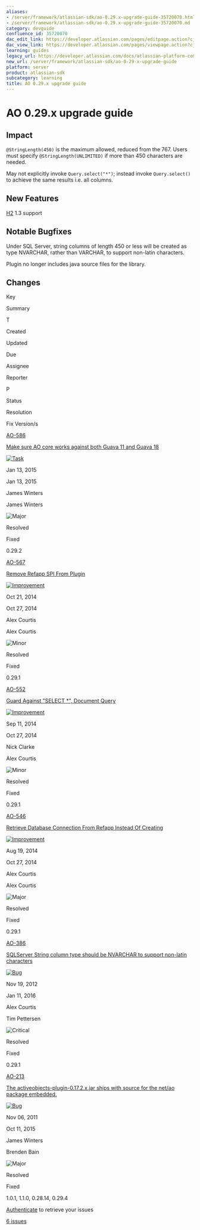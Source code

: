 ```yaml
---
aliases:
- /server/framework/atlassian-sdk/ao-0.29.x-upgrade-guide-35720070.html
- /server/framework/atlassian-sdk/ao-0.29.x-upgrade-guide-35720070.md
category: devguide
confluence_id: 35720070
dac_edit_link: https://developer.atlassian.com/pages/editpage.action?cjm=wozere&pageId=35720070
dac_view_link: https://developer.atlassian.com/pages/viewpage.action?cjm=wozere&pageId=35720070
learning: guides
legacy_url: https://developer.atlassian.com/docs/atlassian-platform-common-components/active-objects/ao-0-18-x-upgrade-guide/ao-0-29-x-upgrade-guide
new_url: /server/framework/atlassian-sdk/ao-0-29-x-upgrade-guide
platform: server
product: atlassian-sdk
subcategory: learning
title: AO 0.29.x upgrade guide
---
```

# AO 0.29.x upgrade guide

## Impact

`@StringLength(450)` is the maximum allowed, reduced from the 767. Users must specify `@StringLength(UNLIMITED)` if more than 450 characters are needed.

May not explicitly invoke `Query.select("*")`; instead invoke `Query.select()` to achieve the same results i.e. all columns.

## New Features

<a href="http://h2database.com/" class="external-link">H2</a> 1.3 support

## Notable Bugfixes

Under SQL Server, string columns of length 450 or less will be created as type NVARCHAR, rather than VARCHAR, to support non-latin characters.

Plugin no longer includes java source files for the library.

## Changes

Key

Summary

T

Created

Updated

Due

Assignee

Reporter

P

Status

Resolution

Fix Version/s

[AO-586](https://ecosystem.atlassian.net/browse/AO-586?src=confmacro)

[Make sure AO core works against both Guava 11 and Guava 18](https://ecosystem.atlassian.net/browse/AO-586?src=confmacro)

[<img src="https://ecosystem.atlassian.net/secure/viewavatar?size=xsmall&amp;avatarId=15318&amp;avatarType=issuetype" alt="Task" class="icon" />](https://ecosystem.atlassian.net/browse/AO-586?src=confmacro)

Jan 13, 2015

Jan 13, 2015

James Winters

James Winters

<img src="https://ecosystem.atlassian.net/images/icons/priorities/major.svg" alt="Major" class="icon" />

Resolved

Fixed

0.29.2

[AO-567](https://ecosystem.atlassian.net/browse/AO-567?src=confmacro)

[Remove Refapp SPI From Plugin](https://ecosystem.atlassian.net/browse/AO-567?src=confmacro)

[<img src="https://ecosystem.atlassian.net/secure/viewavatar?size=xsmall&amp;avatarId=15310&amp;avatarType=issuetype" alt="Improvement" class="icon" />](https://ecosystem.atlassian.net/browse/AO-567?src=confmacro)

Oct 21, 2014

Oct 27, 2014

Alex Courtis

Alex Courtis

<img src="https://ecosystem.atlassian.net/images/icons/priorities/minor.svg" alt="Minor" class="icon" />

Resolved

Fixed

0.29.1

[AO-552](https://ecosystem.atlassian.net/browse/AO-552?src=confmacro)

[Guard Against "SELECT \*", Document Query](https://ecosystem.atlassian.net/browse/AO-552?src=confmacro)

[<img src="https://ecosystem.atlassian.net/secure/viewavatar?size=xsmall&amp;avatarId=15310&amp;avatarType=issuetype" alt="Improvement" class="icon" />](https://ecosystem.atlassian.net/browse/AO-552?src=confmacro)

Sep 11, 2014

Oct 27, 2014

Nick Clarke

Alex Courtis

<img src="https://ecosystem.atlassian.net/images/icons/priorities/minor.svg" alt="Minor" class="icon" />

Resolved

Fixed

0.29.1

[AO-546](https://ecosystem.atlassian.net/browse/AO-546?src=confmacro)

[Retrieve Database Connection From Refapp Instead Of Creating](https://ecosystem.atlassian.net/browse/AO-546?src=confmacro)

[<img src="https://ecosystem.atlassian.net/secure/viewavatar?size=xsmall&amp;avatarId=15310&amp;avatarType=issuetype" alt="Improvement" class="icon" />](https://ecosystem.atlassian.net/browse/AO-546?src=confmacro)

Aug 19, 2014

Oct 27, 2014

Alex Courtis

Alex Courtis

<img src="https://ecosystem.atlassian.net/images/icons/priorities/major.svg" alt="Major" class="icon" />

Resolved

Fixed

0.29.1

[AO-386](https://ecosystem.atlassian.net/browse/AO-386?src=confmacro)

[SQLServer String column type should be NVARCHAR to support non-latin characters](https://ecosystem.atlassian.net/browse/AO-386?src=confmacro)

[<img src="https://ecosystem.atlassian.net/secure/viewavatar?size=xsmall&amp;avatarId=15303&amp;avatarType=issuetype" alt="Bug" class="icon" />](https://ecosystem.atlassian.net/browse/AO-386?src=confmacro)

Nov 19, 2012

Jan 11, 2016

Alex Courtis

Tim Pettersen

<img src="https://ecosystem.atlassian.net/images/icons/priorities/critical.svg" alt="Critical" class="icon" />

Resolved

Fixed

0.29.1

[AO-213](https://ecosystem.atlassian.net/browse/AO-213?src=confmacro)

[The activeobjects-plugin-0.17.2.x.jar ships with source for the net/ao package embedded.](https://ecosystem.atlassian.net/browse/AO-213?src=confmacro)

[<img src="https://ecosystem.atlassian.net/secure/viewavatar?size=xsmall&amp;avatarId=15303&amp;avatarType=issuetype" alt="Bug" class="icon" />](https://ecosystem.atlassian.net/browse/AO-213?src=confmacro)

Nov 06, 2011

Oct 11, 2015

James Winters

Brenden Bain

<img src="https://ecosystem.atlassian.net/images/icons/priorities/major.svg" alt="Major" class="icon" />

Resolved

Fixed

1.0.1, 1.1.0, 0.28.14, 0.29.4

<a href="https://developer.atlassian.com/plugins/servlet/applinks/oauth/login-dance/authorize?applicationLinkID=61b6191d-d412-3043-a96c-75b7bceaed1f" class="static-oauth-init">Authenticate</a> to retrieve your issues

[6 issues](https://ecosystem.atlassian.net/secure/IssueNavigator.jspa?reset=true&jqlQuery=project+%3D+AO+AND+fixVersion+in+%280.29.1%2C+0.29.2%2C+0.29.3%2C+0.29.4%29+&src=confmacro "View all matching issues in JIRA.")































































































































































































































































































































